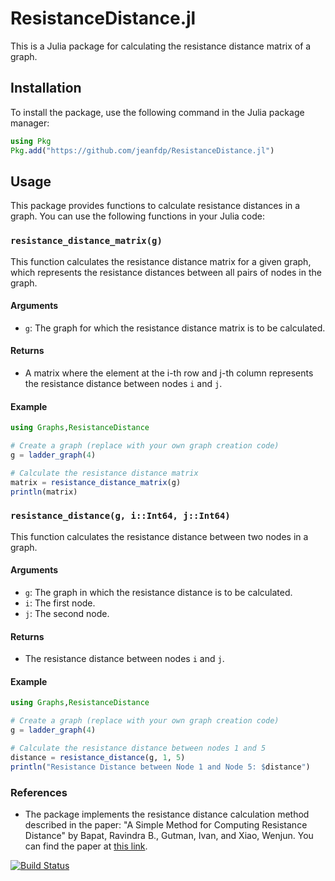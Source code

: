 # ResistanceDistance.jl

This is a Julia package for calculating the resistance distance matrix of a graph.

## Installation

To install the package, use the following command in the Julia package manager:

```julia
using Pkg
Pkg.add("https://github.com/jeanfdp/ResistanceDistance.jl")
```

## Usage

This package provides functions to calculate resistance distances in a graph. You can use the following functions in your Julia code:

### `resistance_distance_matrix(g)`

This function calculates the resistance distance matrix for a given graph, which represents the resistance distances between all pairs of nodes in the graph.

#### Arguments

- `g`: The graph for which the resistance distance matrix is to be calculated.

#### Returns

- A matrix where the element at the i-th row and j-th column represents the resistance distance between nodes `i` and `j`.

#### Example

```julia
using Graphs,ResistanceDistance

# Create a graph (replace with your own graph creation code)
g = ladder_graph(4)

# Calculate the resistance distance matrix
matrix = resistance_distance_matrix(g)
println(matrix)
```

### `resistance_distance(g, i::Int64, j::Int64)`

This function calculates the resistance distance between two nodes in a graph.

#### Arguments

- `g`: The graph in which the resistance distance is to be calculated.
- `i`: The first node.
- `j`: The second node.

#### Returns

- The resistance distance between nodes `i` and `j`.

#### Example

```julia
using Graphs,ResistanceDistance

# Create a graph (replace with your own graph creation code)
g = ladder_graph(4)

# Calculate the resistance distance between nodes 1 and 5
distance = resistance_distance(g, 1, 5)
println("Resistance Distance between Node 1 and Node 5: $distance")
```

### References

- The package implements the resistance distance calculation method described in the paper: "A Simple Method for Computing Resistance Distance" by Bapat, Ravindra B., Gutman, Ivan, and Xiao, Wenjun. You can find the paper at [this link](https://doi.org/10.1515/zna-2003-9-1003).


[![Build Status](https://github.com/jeanfdp/ResistanceDistance.jl/actions/workflows/CI.yml/badge.svg?branch=master)](https://github.com/jeanfdp/ResistanceDistance.jl/actions/workflows/CI.yml?query=branch%3Amaster)
